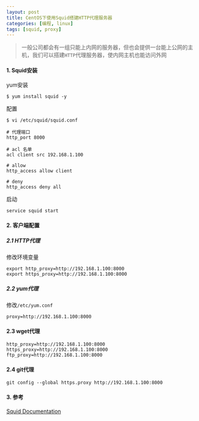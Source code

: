 ```yaml
---
layout: post
title: CentOS下使用Squid搭建HTTP代理服务器
categories: [编程, linux]
tags: [squid, proxy]
---
```



> 一般公司都会有一组只能上内网的服务器，但也会提供一台能上公网的主机，我们可以搭建`HTTP`代理服务器，使内网主机也能访问外网

#### 1. Squid安装

yum安装
```
$ yum install squid -y

```

配置
```
$ vi /etc/squid/squid.conf

# 代理端口
http_port 8000

# acl 名单
acl client src 192.168.1.100

# allow
http_access allow client

# deny
http_access deny all

```

启动
```
service squid start
```

#### 2. 客户端配置

##### 2.1 HTTP代理

修改环境变量
```
export http_proxy=http://192.168.1.100:8000
export https_proxy=http://192.168.1.100:8000
```

##### 2.2 yum代理

修改`/etc/yum.conf`
```
proxy=http://192.168.1.100:8000
```

#### 2.3 wget代理

```
http_proxy=http://192.168.1.100:8000
https_proxy=http://192.168.1.100:8000
ftp_proxy=http://192.168.1.100:8000
```

#### 2.4 git代理
```
git config --global https.proxy http://192.168.1.100:8000
```

#### 3. 参考

[Squid Documentation](http://www.squid-cache.org/Doc/)